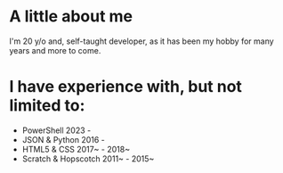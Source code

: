 # A little about me
I'm 20 y/o and, self-taught developer, as it has been my hobby for many years and more to come.

# I have experience with, but not limited to:
- PowerShell 2023 -
- JSON & Python 2016 -
- HTML5 & CSS 2017~ - 2018~
- Scratch & Hopscotch 2011~ - 2015~
